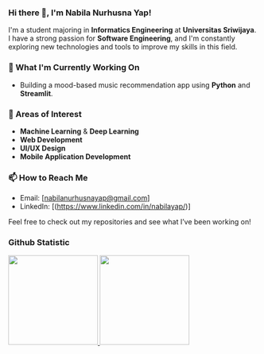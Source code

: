 ### Hi there 👋, I'm Nabila Nurhusna Yap!

I'm a student majoring in **Informatics Engineering** at **Universitas Sriwijaya**. I have a strong passion for **Software Engineering**, and I'm constantly exploring new technologies and tools to improve my skills in this field.

### 🌱 What I'm Currently Working On
- Building a mood-based music recommendation app using **Python** and **Streamlit**.

### 🔭 Areas of Interest
- **Machine Learning** & **Deep Learning**
- **Web Development**
- **UI/UX Design**
- **Mobile Application Development**

### 📫 How to Reach Me
- Email: [nabilanurhusnayap@gmail.com]
- LinkedIn: [(https://www.linkedin.com/in/nabilayap/)]

Feel free to check out my repositories and see what I’ve been working on!

### Github Statistic
<p align="left">
<a href="https://github.com/NAZEUR">
  <img height="180em" src="https://github-readme-stats-eight-theta.vercel.app/api?username=NAZEUR&show_icons=true&theme=algolia&include_all_commits=true&count_private=true"/>
  <img height="180em" src="https://github-readme-stats-eight-theta.vercel.app/api/top-langs/?username=NAZEUR&layout=compact&layout=compact&theme=algolia"/>
</a>
</p>
